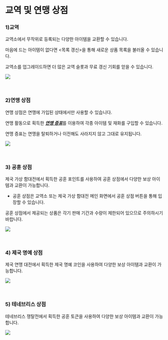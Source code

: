 # 교역 및 연맹 상점

### 1)교역

 교역소에서 무작위로 등록되는 다양한 아이템을 교환할 수 있습니다.

마음에 드는 아이템이 없다면 <목록 갱신>을 통해 새로운 상품 목록을 불러올 수 있습니다.

교역소를 업그레이드하면 더 많은 교역 슬롯과 무료 갱신 기회를 얻을 수 있습니다.

![](http://d3bbxo4nelobc3.cloudfront.net/html/img/help/105_001listrefresh.jpg)

<br>

### 2)연맹 상점

 연맹 상점은 연맹에 가입된 상태에서만 사용할 수 있습니다.

연맹 활동으로 획득한 [***<u>연맹 증표</u>***](kor/607fedcontribution#연맹-공헌도)를 이용하여 각종 아이템 및 재화를 구입할 수 있습니다.

연맹 증표는 연맹을 탈퇴하거나 이전해도 사라지지 않고 그대로 유지됩니다.

![](http://d3bbxo4nelobc3.cloudfront.net/html/img/help/105_002fedstore.jpg)

<br>

### 3) 공훈 상점

제국 가상 함대전에서 획득한 공훈 포인트를 사용하여 공훈 상점에서 다양한 보상 아이템과 교환이 가능합니다.
 - 공훈 상점은 교역소 또는 제국 가상 함대전 메인 화면에서 공훈 상점 버튼을 통해 입장할 수 있습니다.<br>

공훈 상점에서 제공되는 상품은 각기 판매 기간과 수량이 제한되어 있으므로 주의하시기 바랍니다.

![](https://d3bbxo4nelobc3.cloudfront.net/html/img/help/1500_12.jpg)

<br>

### 4) 제국 명예 상점

제국 연맹 대전에서 획득한 제국 명예 코인을 사용하여 다양한 보상 아이템과 교환이 가능합니다.<br>

![](https://astrokings.s3.ap-northeast-2.amazonaws.com/html/img/help/105_003.jpg)

<br>

### 5) 테네브리스 상점

테네브리스 쟁탈전에서 획득한 공훈 토큰을 사용하여 다양한 보상 아이템과 교환이 가능합니다.<br>

![](https://astrokings.s3.ap-northeast-2.amazonaws.com/html/img/help/105_004.jpg)